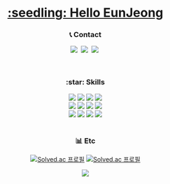 <a href="https://github.com/eunjng5474">
  <h1 align="center"> :seedling: Hello EunJeong </h1>
</a>

<h3 align="center">📞 Contact </h4>
<p align="center">
  <a href="mailto:eunjng5474@naver.com"><img src="https://img.shields.io/badge/Mail-03C75A?style=flat-square&logo=Naver&logoColor=white&link=eunjng5474@naver.com"/></a>&nbsp
    <a href="mailto:eunjng5474@gmail.com"><img src="https://img.shields.io/badge/GMail-EA4335?style=flat-square&logo=Gmail&logoColor=white&link=eunjng5474@naver.com"/></a>&nbsp
  <a href="https://eunjng.tistory.com"><img src="https://img.shields.io/badge/Tistory-000000?style=flat-square&logo=Tistory&logoColor=white&link=https://eunjng.tistory.com"/></a>&nbsp
</p>
<br>

<p align="center">
  <h3 align="center">:star: Skills </h4>
    <div align="center">
       <img src="https://img.shields.io/badge/Java-007396?style=flat-square&logo=Java&logoColor=white"/>
       <img src="https://img.shields.io/badge/Python-3776AB?style=flat-square&logo=Python&logoColor=white"/>
       <img src="https://img.shields.io/badge/JavaScript-F7DF1E?style=flat-square&logo=JavaScript&logoColor=white"/>
       <img src="https://img.shields.io/badge/TypeScript-3178C6?style=flat-square&logo=TypeScript&logoColor=white"/>
    </div>
    <div align="center">
       <img src="https://img.shields.io/badge/Spring-6DB33F?style=flat-square&logo=Spring&logoColor=white"/>
       <img src="https://img.shields.io/badge/React-61DAFB?style=flat-square&logo=React&logoColor=white"/>
       <img src="https://img.shields.io/badge/Django-092E20?style=flat-square&logo=Django&logoColor=white"/>
       <img src="https://img.shields.io/badge/Vue-4FC08D?style=flat-square&logo=Vue.js&logoColor=white"/>
    </div>
    <div align="center">
       <img src="https://img.shields.io/badge/MySQL-4479A1?style=flat-square&logo=MySQL&logoColor=white"/>
       <img src="https://img.shields.io/badge/HTML5-E34F26?style=flat-square&logo=HTML5&logoColor=white"/>
       <img src="https://img.shields.io/badge/CSS3-1572B6?style=flat-square&logo=CSS3&logoColor=white"/>
       <img src="https://img.shields.io/badge/R-276DC3?style=flat-square&logo=R&logoColor=white"/>
    </div>
  <br>

  <h3 align="center"> 📊 Etc </h4>
  <div align="center">
    
[![Solved.ac 프로필](http://mazassumnida.wtf/api/mini/generate_badge?boj=dms5474)](https://solved.ac/dms5474)
[![Solved.ac 프로필](http://mazassumnida.wtf/api/mini/generate_badge?boj=eunjng5474)](https://solved.ac/eunjng5474)<br>
  
  </div>
  
  <p align="center">
    <img src="https://github-readme-stats.vercel.app/api/top-langs/?username=eunjng5474&layout=compact"><br><br>
  </p>

